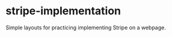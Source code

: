 stripe-implementation
=====================

Simple layouts for practicing implementing Stripe on a webpage.
